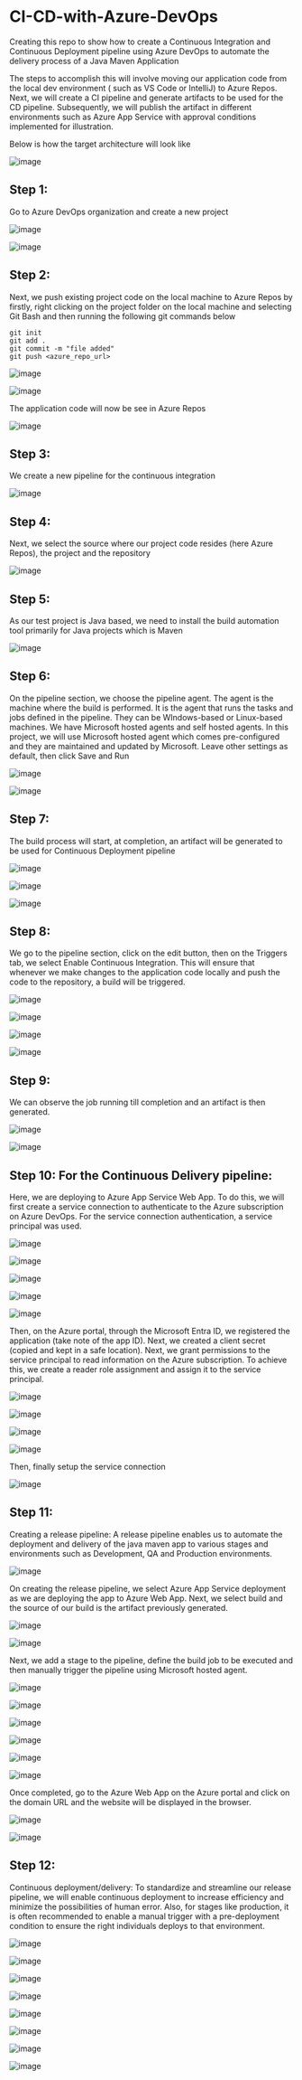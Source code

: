 # CI-CD-with-Azure-DevOps
Creating this repo to show how to create a Continuous Integration and Continuous Deployment pipeline using Azure DevOps to automate the delivery process of a Java Maven Application

The steps to accomplish this will involve moving our application code from the local dev environment ( such as VS Code or IntelliJ) to Azure Repos. Next, we will create a CI pipeline and generate artifacts to be used for the CD pipeline. Subsequently, we will publish the artifact in different environments such as Azure App Service with approval conditions implemented for illustration.

Below is how the target architecture will look like

![image](https://github.com/kenchuks44/CI-CD-with-Azure-DevOps/assets/88329191/9e9080b0-d9d8-4060-a174-33735c427b39)


## Step 1: 
Go to Azure DevOps organization and create a new project

![image](https://github.com/kenchuks44/CI-CD-with-Azure-DevOps/assets/88329191/7dcdc08a-b857-40b6-9219-51747c87e441)


![image](https://github.com/kenchuks44/CI-CD-with-Azure-DevOps/assets/88329191/8e714bcb-e482-4b9e-a5db-b0b45811dd81)


## Step 2: 
Next, we push existing project code on the local machine to Azure Repos by firstly, right clicking on the project folder on the local machine and selecting Git Bash and then running the following git commands below

```
git init
git add .
git commit -m "file added"
git push <azure_repo_url>
```
![image](https://github.com/kenchuks44/CI-CD-with-Azure-DevOps/assets/88329191/ee22d1b1-9b09-4b6c-993f-d59d3219b514)


![image](https://github.com/kenchuks44/CI-CD-with-Azure-DevOps/assets/88329191/724e3a2b-b4f5-489c-adb3-659c068b8e8f)


The application code will now be see in Azure Repos

![image](https://github.com/kenchuks44/CI-CD-with-Azure-DevOps/assets/88329191/c77bde30-38cd-43db-9def-3d14a92ee541)


## Step 3: 
We create a new pipeline for the continuous integration

![image](https://github.com/kenchuks44/CI-CD-with-Azure-DevOps/assets/88329191/28f1b2c6-04d4-4af7-ae74-d65cbef5859a)


## Step 4: 
Next, we select the source where our project code resides (here Azure Repos), the project and the repository

![image](https://github.com/kenchuks44/CI-CD-with-Azure-DevOps/assets/88329191/ead0b523-ca35-4207-a719-b1d2687081ea)


## Step 5: 
As our test project is Java based, we need to install the build automation tool primarily for Java projects which is Maven

![image](https://github.com/kenchuks44/CI-CD-with-Azure-DevOps/assets/88329191/93148353-15bf-499f-b319-337e52028f22)


## Step 6: 
On the pipeline section, we choose the pipeline agent. The agent is the machine where the build is performed. It is the agent that runs the tasks and jobs defined in the pipeline. They can be WIndows-based or Linux-based machines. We have Microsoft hosted agents and self hosted agents. In this project, we will use Microsoft hosted agent which comes pre-configured and they are maintained and updated by Microsoft. Leave other settings as default, then click Save and Run

![image](https://github.com/kenchuks44/CI-CD-with-Azure-DevOps/assets/88329191/0abcb958-cd16-4a94-997b-74be9c84d6f4)


![image](https://github.com/kenchuks44/CI-CD-with-Azure-DevOps/assets/88329191/b0a76656-994e-48f4-88fb-41ac5c6ea49f)


## Step 7: 
The build process will start, at completion, an artifact will be generated to be used for Continuous Deployment pipeline

![image](https://github.com/kenchuks44/CI-CD-with-Azure-DevOps/assets/88329191/43cd396f-266e-413c-af74-cf3f7a83daea)


![image](https://github.com/kenchuks44/CI-CD-with-Azure-DevOps/assets/88329191/666f50d6-4428-4079-93b9-aac81983bc2f)


![image](https://github.com/kenchuks44/CI-CD-with-Azure-DevOps/assets/88329191/8c8a2616-c30a-493c-ad48-f17b5bbe6f63)


## Step 8: 
We go to the pipeline section, click on the edit button, then on the Triggers tab, we select Enable Continuous Integration. This will ensure that whenever we make changes to the application code locally and push the code to the repository, a build will be triggered.

![image](https://github.com/kenchuks44/CI-CD-with-Azure-DevOps/assets/88329191/21b15166-028b-49bb-bdde-261e2fed250e)


![image](https://github.com/kenchuks44/CI-CD-with-Azure-DevOps/assets/88329191/f2e3e7ce-e6d6-4db9-96bc-35f9af65e411)


![image](https://github.com/kenchuks44/CI-CD-with-Azure-DevOps/assets/88329191/aced5202-96a6-42e9-80c4-d25e2ac04c1c)


![image](https://github.com/kenchuks44/CI-CD-with-Azure-DevOps/assets/88329191/e83cb19b-6839-48fd-b7aa-284eb6dcace3)


## Step 9: 
We can observe the job running till completion and an artifact is then generated.

![image](https://github.com/kenchuks44/CI-CD-with-Azure-DevOps/assets/88329191/d096f0d9-1b64-4200-af77-6c47bff66adc)


![image](https://github.com/kenchuks44/CI-CD-with-Azure-DevOps/assets/88329191/2f833551-f57b-4bce-b68c-8b62c9b8680f)


## Step 10: For the Continuous Delivery pipeline:
Here, we are deploying to Azure App Service Web App. To do this, we will first create a service connection to authenticate to the Azure subscription on Azure DevOps. For the service connection authentication, a service principal was used. 

![image](https://github.com/kenchuks44/CI-CD-with-Azure-DevOps/assets/88329191/c743f6a1-8412-4638-8311-0b479cd38cf5)

![image](https://github.com/kenchuks44/CI-CD-with-Azure-DevOps/assets/88329191/24bfd32f-8dd3-4cbb-9347-e32dfae99712)

![image](https://github.com/kenchuks44/CI-CD-with-Azure-DevOps/assets/88329191/dc71ffe3-9602-4ff4-8407-9f441b922f38)

![image](https://github.com/kenchuks44/CI-CD-with-Azure-DevOps/assets/88329191/f4bab06c-0c85-40f5-bd23-ff7bee1def0a)

![image](https://github.com/kenchuks44/CI-CD-with-Azure-DevOps/assets/88329191/d3921f62-0be6-4f10-ba1d-edb16c0153df)

Then, on the Azure portal, through the Microsoft Entra ID, we registered the application (take note of the app ID). Next, we created a client secret (copied and kept in a safe location). Next, we grant permissions to the service principal to read information on the Azure subscription. To achieve this, we create a reader role assignment and assign it to the service principal.

![image](https://github.com/kenchuks44/CI-CD-with-Azure-DevOps/assets/88329191/5ba9daae-dd8b-4fd7-9851-42063792c25d)

![image](https://github.com/kenchuks44/CI-CD-with-Azure-DevOps/assets/88329191/9b2a676c-11e5-4ac1-8dad-3bfc1b70bcee)

![image](https://github.com/kenchuks44/CI-CD-with-Azure-DevOps/assets/88329191/be934b46-d315-41d7-94b8-18e28bd93399)

![image](https://github.com/kenchuks44/CI-CD-with-Azure-DevOps/assets/88329191/a5aa97a9-8b45-449f-aed7-3ad413072587)

Then, finally setup the service connection

![image](https://github.com/kenchuks44/CI-CD-with-Azure-DevOps/assets/88329191/a64651d2-fcdb-4594-869b-01583ae2ce02)

## Step 11: 
Creating a release pipeline: A release pipeline enables us to automate the deployment and delivery of the java maven app to various stages and environments such as Development, QA and Production environments.

![image](https://github.com/kenchuks44/CI-CD-with-Azure-DevOps/assets/88329191/070fbada-4b1e-4aea-8d22-a4d16d144b06)

On creating the release pipeline, we select Azure App Service deployment as we are deploying the app to Azure Web App. Next, we select build and the source of our build is the artifact previously generated.

![image](https://github.com/kenchuks44/CI-CD-with-Azure-DevOps/assets/88329191/993d22d5-a92c-40ea-a188-d75ae9b394ae)

![image](https://github.com/kenchuks44/CI-CD-with-Azure-DevOps/assets/88329191/94ff6d79-5f3c-4c9a-a384-b6cfde0bdbbf)

Next, we add a stage to the pipeline, define the build job to be executed and then manually trigger the pipeline using Microsoft hosted agent.

![image](https://github.com/kenchuks44/CI-CD-with-Azure-DevOps/assets/88329191/73c6cc2f-428f-471b-a6b2-c883c479b68c)

![image](https://github.com/kenchuks44/CI-CD-with-Azure-DevOps/assets/88329191/ecd42ad8-68f5-40bd-802a-135a2a2e1845)

![image](https://github.com/kenchuks44/CI-CD-with-Azure-DevOps/assets/88329191/e1bbe9a9-5e8f-4707-8bcb-23f2b602999f)

![image](https://github.com/kenchuks44/CI-CD-with-Azure-DevOps/assets/88329191/43a5fd8a-3449-4736-a318-cb429b9fc5b6)

![image](https://github.com/kenchuks44/CI-CD-with-Azure-DevOps/assets/88329191/dc2e1925-d77a-4f07-af5f-0d7fe17ecd0f)

![image](https://github.com/kenchuks44/CI-CD-with-Azure-DevOps/assets/88329191/73bc8f70-3bf9-475a-8ea9-f3871ab7fa51)

Once completed, go to the Azure Web App on the Azure portal and click on the domain URL and the website will be displayed in the browser.

![image](https://github.com/kenchuks44/CI-CD-with-Azure-DevOps/assets/88329191/cc3c5f4a-45bd-494c-a4ce-43addbc426e5)

![image](https://github.com/kenchuks44/CI-CD-with-Azure-DevOps/assets/88329191/5fe7357f-53f5-4c01-94c4-e23f47ec670a)

## Step 12: 
Continuous deployment/delivery: To standardize and streamline our release pipeline, we will enable continuous deployment to increase efficiency and minimize the possibilities of human error. Also, for stages like production, it is often recommended to enable a manual trigger with a pre-deployment condition to ensure the right individuals deploys to that environment.

![image](https://github.com/kenchuks44/CI-CD-with-Azure-DevOps/assets/88329191/493f66dd-ea64-4f08-b851-7ba7cb428e82)

![image](https://github.com/kenchuks44/CI-CD-with-Azure-DevOps/assets/88329191/358ad467-58ae-4311-a642-df7f5a529ef0)

![image](https://github.com/kenchuks44/CI-CD-with-Azure-DevOps/assets/88329191/1d0113ea-369f-44eb-8a21-11b6bda8d20f)

![image](https://github.com/kenchuks44/CI-CD-with-Azure-DevOps/assets/88329191/4bbaafc3-8b34-4af4-9c4c-f06f83e4e1b1)

![image](https://github.com/kenchuks44/CI-CD-with-Azure-DevOps/assets/88329191/0e490bec-278e-4619-ae86-c690d4255e82)

![image](https://github.com/kenchuks44/CI-CD-with-Azure-DevOps/assets/88329191/3bf5becd-51d7-4882-8384-93b4c8133a8a)

![image](https://github.com/kenchuks44/CI-CD-with-Azure-DevOps/assets/88329191/ff7de415-7f20-4af4-8421-24541c079415)

![image](https://github.com/kenchuks44/CI-CD-with-Azure-DevOps/assets/88329191/586aad1a-535c-407d-9417-25350c727534)



































